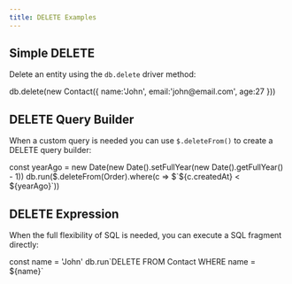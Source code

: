 ```yaml
---
title: DELETE Examples
---
```


## Simple DELETE

Delete an entity using the `db.delete` driver method:

<live-preview>
db.delete(new Contact({ name:'John', email:'john@email.com', age:27 }))
</live-preview>

## DELETE Query Builder
    
When a custom query is needed you can use `$.deleteFrom()` to create a DELETE query builder:

<live-preview>
const yearAgo = new Date(new Date().setFullYear(new Date().getFullYear() - 1))
db.run($.deleteFrom(Order).where(c => $`${c.createdAt} < ${yearAgo}`))
</live-preview>

## DELETE Expression

When the full flexibility of SQL is needed, you can execute a SQL fragment directly:

<live-preview>
const name = 'John'
db.run`DELETE FROM Contact WHERE name = ${name}`
</live-preview>